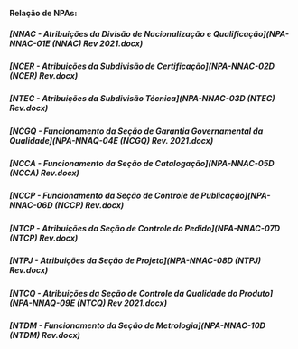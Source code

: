 **Relação de NPAs:**

##### [NNAC - Atribuições da Divisão de Nacionalização e Qualificação](NPA-NNAC-01E (NNAC) Rev 2021.docx)
##### [NCER - Atribuições da Subdivisão de Certificação](NPA-NNAC-02D (NCER) Rev.docx)
##### [NTEC - Atribuições da Subdivisão Técnica](NPA-NNAC-03D (NTEC) Rev.docx)
##### [NCGQ - Funcionamento da Seção de Garantia Governamental da Qualidade](NPA-NNAQ-04E (NCGQ) Rev. 2021.docx)
##### [NCCA - Funcionamento da Seção de Catalogação](NPA-NNAC-05D (NCCA) Rev.docx)
##### [NCCP - Funcionamento da Seção de Controle de Publicação](NPA-NNAC-06D (NCCP) Rev.docx)
##### [NTCP - Atribuições da Seção de Controle do Pedido](NPA-NNAC-07D (NTCP) Rev.docx)
##### [NTPJ - Atribuições da Seção de Projeto](NPA-NNAC-08D (NTPJ) Rev.docx)
##### [NTCQ - Atribuições da Seção de Controle da Qualidade do Produto](NPA-NNAQ-09E (NTCQ) Rev 2021.docx)
##### [NTDM - Funcionamento da Seção de Metrologia](NPA-NNAC-10D (NTDM) Rev.docx)